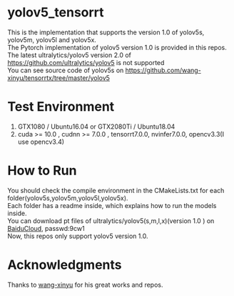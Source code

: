 # yolov5_tensorrt
This is the implementation that supports the version 1.0 of yolov5s, yolov5m, yolov5l and yolov5x.\
The Pytorch implementation of yolov5 version 1.0 is provided in this repos.\
The latest ultralytics/yolov5 version 2.0 of https://github.com/ultralytics/yolov5 is not supported \
You can see source code of yolov5s on https://github.com/wang-xinyu/tensorrtx/tree/master/yolov5

# Test Environment
1. GTX1080 / Ubuntu16.04 or GTX2080Ti / Ubuntu18.04 
2. cuda >= 10.0 , cudnn >= 7.0.0 , tensorrt7.0.0, nvinfer7.0.0, opencv3.3(I use opencv3.4)

# How to Run
You should check the compile environment in the CMakeLists.txt for each folder(yolov5s,yolov5m,yolov5l,yolov5x).\
Each folder has a readme inside, which explains how to run the models inside.\
You can download pt files of ultralytics/yolov5(s,m,l,x)(version 1.0 ) on [BaiduCloud](https://pan.baidu.com/s/1uFc8CNCINV1F4ta-PlcAGw), passwd:9cw1 \
Now, this repos only support yolov5 version 1.0. 


# Acknowledgments
Thanks to [wang-xinyu](https://github.com/wang-xinyu/tensorrtx) for his great works and repos.
